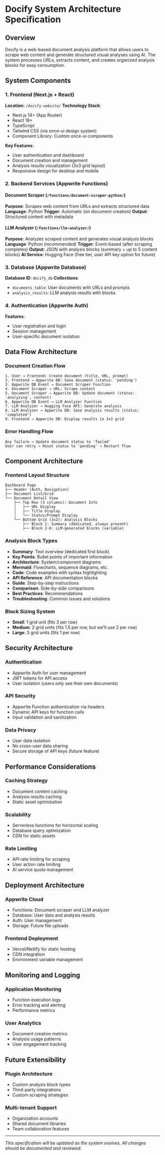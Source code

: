 # Docify System Architecture Specification

## Overview
Docify is a web-based document analysis platform that allows users to scrape web content and generate structured visual analyses using AI. The system processes URLs, extracts content, and creates organized analysis blocks for easy consumption.

## System Components

### 1. Frontend (Next.js + React)
**Location**: `/docify-website/`
**Technology Stack**:
- Next.js 14+ (App Router)
- React 18+
- TypeScript
- Tailwind CSS (via once-ui design system)
- Component Library: Custom once-ui components

**Key Features**:
- User authentication and dashboard
- Document creation and management
- Analysis results visualization (3x3 grid layout)
- Responsive design for desktop and mobile

### 2. Backend Services (Appwrite Functions)

#### Document Scraper (`/functions/document-scraper-python/`)
**Purpose**: Scrapes web content from URLs and extracts structured data
**Language**: Python
**Trigger**: Automatic (on document creation)
**Output**: Structured content with metadata

#### LLM Analyzer (`/functions/llm-analyzer/`)
**Purpose**: Analyzes scraped content and generates visual analysis blocks
**Language**: Python (recommended)
**Trigger**: Event-based (after scraping completes)
**Output**: JSON with analysis blocks (summary + up to 5 content blocks)
**AI Service**: Hugging Face (free tier, user API key option for future)

### 3. Database (Appwrite Database)
**Database ID**: `docify_db`
**Collections**:
- `documents_table`: User documents with URLs and prompts
- `analysis_results`: LLM analysis results with blocks

### 4. Authentication (Appwrite Auth)
**Features**:
- User registration and login
- Session management
- User-specific document isolation

## Data Flow Architecture

### Document Creation Flow
```
1. User → Frontend: Create document (title, URL, prompt)
2. Frontend → Appwrite DB: Save document (status: 'pending')
3. Appwrite DB Event → Document Scraper Function
4. Document Scraper → URL: Scrape content
5. Document Scraper → Appwrite DB: Update document (status: 'analyzing', content)
6. Appwrite DB Event → LLM Analyzer Function
7. LLM Analyzer → Hugging Face API: Generate analysis
8. LLM Analyzer → Appwrite DB: Save analysis results (status: 'completed')
9. Frontend → Appwrite DB: Display results in 3x3 grid
```

### Error Handling Flow
```
Any failure → Update document status to 'failed'
User can retry → Reset status to 'pending' → Restart flow
```

## Component Architecture

### Frontend Layout Structure
```
Dashboard Page
├── Header (Auth, Navigation)
├── Document List/Grid
└── Document Detail View
    ├── Top Row (3 columns): Document Info
    │   ├── URL Display
    │   ├── Title Display
    │   └── Status/Prompt Display
    └── Bottom Grid (3x2): Analysis Blocks
        ├── Block 1: Summary (dedicated, always present)
        ├── Block 2-6: LLM-generated blocks (variable)
```

### Analysis Block Types
- **Summary**: Text overview (dedicated first block)
- **Key Points**: Bullet points of important information
- **Architecture**: System/component diagrams
- **Mermaid**: Flowcharts, sequence diagrams, etc.
- **Code**: Code examples with syntax highlighting
- **API Reference**: API documentation blocks
- **Guide**: Step-by-step instructions
- **Comparison**: Side-by-side comparisons
- **Best Practices**: Recommendations
- **Troubleshooting**: Common issues and solutions

### Block Sizing System
- **Small**: 1 grid unit (fits 3 per row)
- **Medium**: 2 grid units (fits 1.5 per row, but we'll use 2 per row)
- **Large**: 3 grid units (fits 1 per row)

## Security Architecture

### Authentication
- Appwrite Auth for user management
- JWT tokens for API access
- User isolation (users only see their own documents)

### API Security
- Appwrite Function authentication via headers
- Dynamic API keys for function calls
- Input validation and sanitization

### Data Privacy
- User data isolation
- No cross-user data sharing
- Secure storage of API keys (future feature)

## Performance Considerations

### Caching Strategy
- Document content caching
- Analysis results caching
- Static asset optimization

### Scalability
- Serverless functions for horizontal scaling
- Database query optimization
- CDN for static assets

### Rate Limiting
- API rate limiting for scraping
- User action rate limiting
- AI service quota management

## Deployment Architecture

### Appwrite Cloud
- Functions: Document scraper and LLM analyzer
- Database: User data and analysis results
- Auth: User management
- Storage: Future file uploads

### Frontend Deployment
- Vercel/Netlify for static hosting
- CDN integration
- Environment variable management

## Monitoring and Logging

### Application Monitoring
- Function execution logs
- Error tracking and alerting
- Performance metrics

### User Analytics
- Document creation metrics
- Analysis usage patterns
- User engagement tracking

## Future Extensibility

### Plugin Architecture
- Custom analysis block types
- Third-party integrations
- Custom scraping strategies

### Multi-tenant Support
- Organization accounts
- Shared document libraries
- Team collaboration features

---

*This specification will be updated as the system evolves. All changes should be documented and reviewed.*
